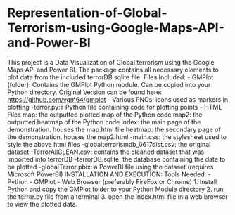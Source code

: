 # Representation-of-Global-Terrorism-using-Google-Maps-API-and-Power-BI
This project is a Data Visualization of Global terrorism using the Google Maps API and Power BI.  The package contains all necessary elements to plot data from the included terrorDB.sqlite file.  Files Included: - GMPlot (folder): Contains the GMPlot Python module. Can be copied into your Python directory. Original Version can be found here: https://github.com/vgm64/gmplot  - Various PNGs: icons used as markers in plotting  -terror.py:a Python file containing code for plotting points  - HTML Files   map: the outputted plotted map of the Python code   map2: the outputted heatmap of the Python code   index: the main page of the demonstration. houses the map.html file   heatmap: the secondary page of the demonstration. houses the map2.html  -main.css: the stylesheet used to style the above html files  -globalterrorismdb_0617dist.csv: the original dataset  -TerrorAllCLEAN.csv: contains the cleaned dataset that was imported into terrorDB  -terrorDB.sqlite: the database containing the data to be plotted  -globalTerror.pbix: a PowerBI file using the dataset (requires Microsoft PowerBI)  INSTALLATION AND EXECUTION: Tools Needed: - Python - GMPlot - Web Browser (preferably FireFox or Chrome)  1. Install Python and copy the GMPlot folder to your Python Module directory 2. run the terror.py file from a terminal 3. open the index.html file in a web browser to view the plotted data.
